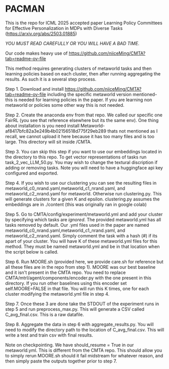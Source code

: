 # PACMAN

This is the repo for ICML 2025 accepted paper Learning Policy Committees for Effective Personalization in MDPs with Diverse Tasks (https://arxiv.org/abs/2503.01885)

*YOU MUST READ CAREFULLY OR YOU WILL HAVE A BAD TIME.*

Our code makes heavy use of https://github.com/niiceMing/CMTA?tab=readme-ov-file 

This method requires generating clusters of metaworld tasks and then learning policies based on each cluster, then after running aggregating the results. As such it is a several step process.



Step 1. Download and install  https://github.com/niiceMing/CMTA?tab=readme-ov-file including the specific metaworld version mentioned- this is needed for learning policies in the paper. If you are learning non metaworld or policies some other way this is not needed. 


Step 2. Create the anaconda env from that repo. We called our specific one FairRL (you see that reference elsewhere but its the same env). One thing about installation is you need install Metaworld-af8417bfc82a3e249b4b02156518d775f29eb289 thats not mentioned as I recall, we cannot upload it here because it has too many files and is too large. This directory will sit inside /CMTA.


Step 3. You can skip this step if you want to use our embeddings located in the directory to this repo. To get vector representations of tasks run task_2_vec_LLM_50.py. You may wish to change the textural discription if adding or removing tasks. Note you will need to have a huggingface api key configured and exported.


Step 4. If you wish to use our clustering you can see the resulting files in metaworld_c0_nrand.yaml,metaworld_c1_nrand.yaml, and metaworld_c2_nrand.yaml for metaworld. Otherwise run clustering.py. This will generate clusters for a given K and epsilon. clustering.py assumes the embeddings are in ./content (this was originally ran in google colab)


Step 5. Go to CMTA/config/experiment/metaworld.yml and add your cluster by specifying which tasks are *ignored*. The provided metaworld.yml has all tasks removed by default. Our .yml files used in the paper are named metaworld_c0_nrand.yaml,metaworld_c1_nrand.yaml, and metaworld_c2_nrand.yaml. Simply comment the task with a hash (#) if its apart of your cluster. You will have K of these metaworld.yml files for this method. They must be named metaworld.yml and be in that location when the script below is called. 


Step 6. Run MOORE.sh (provided here, we provide care.sh for reference but all these files are in the repo from step 1). MOORE was our best baseline and it isn't present in the CMTA repo. You need to replace CMTA/mtrl/agent/components/encoder.py with the one present in this directory. If you run other baselines using this encoder set self.MOORE=FALSE in that file. You will run this K times, one for each cluster modifying the metaworld.yml file in step 4. 

Step 7. Once these 3 are done take the STDOUT of the experiment runs in step 5 and run preprocess_max.py. This will generate a CSV called C_avg_final.csv. This is a raw datafile.

Step 8. Aggregate the data in step 6 with aggregate_results.py. You will need to modify the directory path to the location of C_avg_final.csv. This will write a test and train csv with final results.







Note on checkpointing. We have should_resume = True in our metaworld.yml. This is different from the CMTA repo. This should allow you to simply rerun MOORE.sh should it fail midstream for whatever reason, and then simply paste the outputs together prior to step 7.
